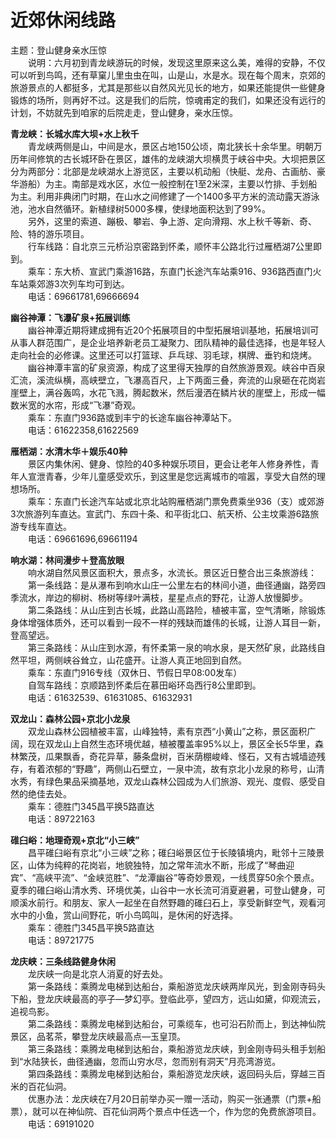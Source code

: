 # 近郊休闲线路  

主题：登山健身亲水压惊  
&emsp;&emsp;说明：六月初到青龙峡游玩的时候，发现这里原来这么美，难得的安静，不仅可以听到鸟鸣，还有草窠儿里虫虫在叫，山是山，水是水。现在每个周末，京郊的旅游景点的人都挺多，尤其是那些以自然风光见长的地方，如果还能提供一些健身锻炼的场所，则再好不过。这是我们的后院，惊魂甫定的我们，如果还没有远行的计划，不妨就先到咱家的后院走走，登山健身，亲水压惊。  

**青龙峡：长城水库大坝+水上秋千**  
&emsp;&emsp;青龙峡两侧是山，中间是水，景区占地150公顷，南北狭长十余华里。明朝万历年间修筑的古长城环卧在景区，雄伟的龙峡湖大坝横贯于峡谷中央。大坝把景区分为两部分：北部是龙峡湖水上游览区，主要以机动船（快艇、龙舟、古画舫、豪华游船）为主。南部是戏水区，水位一般控制在1至2米深，主要以竹排、手划船为主。利用非典闭门时期，在山水之间修建了一个1400多平方米的流动露天游泳池，池水自然循环。新植绿树5000多棵，使绿地面积达到了99%。  
&emsp;&emsp;另外，这里的索道、蹦极、攀岩、争上游、定向滑翔、水上秋千等新、奇、险、特的游乐项目。  
&emsp;&emsp;行车线路：自北京三元桥沿京密路到怀柔，顺怀丰公路北行过雁栖湖7公里即到。  
&emsp;&emsp;乘车：东大桥、宣武门乘游16路，东直门长途汽车站乘916、936路西直门火车站乘郊游3次列车均可到达。  
&emsp;&emsp;电话：69661781,69666694  

**幽谷神潭：飞瀑矿泉+拓展训练**  
&emsp;&emsp;幽谷神潭近期将建成拥有近20个拓展项目的中型拓展培训基地，拓展培训可从事人群范围广，是企业培养新老员工凝聚力、团队精神的最佳选择，也是年轻人走向社会的必修课。这里还可以打篮球、乒乓球、羽毛球，棋牌、垂钓和烧烤。  
&emsp;&emsp;幽谷神潭丰富的矿泉资源，构成了这里得天独厚的自然旅游景观。峡谷中百泉汇流，溪流纵横，高峡壁立，飞瀑高百尺，上下两面三叠，奔流的山泉砸在花岗岩崖壁上，满谷轰鸣，水花飞溅，腾起数米，然后漫洒在鳞片状的崖壁上，形成一幅数米宽的水帘，形成“飞瀑”奇观。  
&emsp;&emsp;乘车：东直门936路或到丰宁的长途车幽谷神潭站下。  
&emsp;&emsp;电话：61622358,61622569  

**雁栖湖：水清木华＋娱乐40种**  
&emsp;&emsp;景区内集休闲、健身、惊险的40多种娱乐项目，更会让老年人修身养性，青年人宣泄青春，少年儿童感受欢乐，到这里是您远离城市的喧嚣，享受大自然的理想场所。  
&emsp;&emsp;乘车：东直门长途汽车站或北京北站购雁栖湖门票免费乘坐936（支）或郊游3次旅游列车直达。宣武门、东四十条、和平街北口、航天桥、公主坟乘游6路旅游专线车直达。  
&emsp;&emsp;电话：69661696,69661194  

**响水湖：林间漫步＋登高放眼**  
&emsp;&emsp;响水湖自然风景区面积大，景点多，水流长。景区近日整合出三条旅游线：  
&emsp;&emsp;第一条线路：是从瀑布到响水山庄一公里左右的林间小道，曲径通幽，路旁四季流水，岸边的柳树、杨树等绿叶满枝，星星点点的野花，让游人放慢脚步。  
&emsp;&emsp;第二条路线：从山庄到古长城，此路山高路险，植被丰富，空气清晰，除锻炼身体增强体质外，还可以看到一段不一样的残缺而雄伟的长城，让游人耳目一新，登高望远。  
&emsp;&emsp;第三条路线：从山庄到水源，有怀柔第一泉的响水泉，是天然矿泉，此路线自然平坦，两侧峡谷耸立，山花盛开。让游人真正地回到自然。  
&emsp;&emsp;乘车：东直门916专线（双休日、节假日早08:00发车）  
&emsp;&emsp;自驾车路线：京顺路到怀柔后在慕田峪环岛西行8公里即到。  
&emsp;&emsp;电话：61632539、61631085、61632931  

**双龙山：森林公园+京北小龙泉**  
&emsp;&emsp;双龙山森林公园植被丰富，山峰独特，素有京西“小黄山”之称，景区面积广阔，现在双龙山上自然生态环境优越，植被覆盖率95%以上，景区全长5华里，森林繁茂，瓜果飘香，奇花异草，藤条盘树，百米荫棚峻峰、怪石，又有古城墙迹残存，有着浓郁的“野趣”，两侧山石壁立，一泉中流，故有京北小龙泉的称号，山清水秀，有绿色果品采摘基地，双龙山森林公园成为人们旅游、观光、度假、感受自然的绝佳去处。  
&emsp;&emsp;乘车：德胜门345昌平换5路直达  
&emsp;&emsp;电话：89722163  

**碓臼峪：地理奇观+京北“小三峡”**  
&emsp;&emsp;昌平碓臼峪有京北“小三峡”之称；碓臼峪景区位于长陵镇境内，毗邻十三陵景区，山体为纯粹的花岗岩，地貌独特，加之常年流水不断，形成了“琴曲迎宾”、“高峡平流”、“金峡览胜”、“龙潭幽谷”等奇妙景观，一线贯穿50余个景点。夏季的碓臼峪山清水秀、环境优美，山谷中一水长流可消夏避暑，可登山健身，可顺溪水前行。和朋友、家人一起坐在自然野趣的碓臼石上，享受新鲜空气，观看河水中的小鱼，赏山间野花，听小鸟鸣叫，是休闲的好选择。  
&emsp;&emsp;乘车：德胜门345昌平换5路直达  
&emsp;&emsp;电话：89721775  

**龙庆峡：三条线路健身休闲**  
&emsp;&emsp;龙庆峡一向是北京人消夏的好去处。  
&emsp;&emsp;第一条路线：乘腾龙电梯到达船台，乘船游览龙庆峡两岸风光，到金刚寺码头下船，登龙庆峡最高的亭子—梦幻亭。登临此亭，望四方，远山如黛，仰观流云，追视鸟影。  
&emsp;&emsp;第二条路线：乘腾龙电梯到达船台，可乘缆车，也可沿石阶而上，到达神仙院景区，品茗茶，攀登龙庆峡最高点—玉皇顶。  
&emsp;&emsp;第三条路线：乘腾龙电梯到达船台，乘船游览龙庆峡，到金刚寺码头租手划船到“水陆狭长，曲径通幽，忽而山穷水尽，忽而别有洞天”月亮湾游览。  
&emsp;&emsp;第四条路线：乘腾龙电梯到达船台，乘船游览龙庆峡，返回码头后，穿越三百米的百花仙洞。  
&emsp;&emsp;优惠办法：龙庆峡在7月20日前举办买一赠一活动，购买一张通票（门票+船票），就可以在神仙院、百花仙洞两个景点中任选一个，作为您的免费旅游项目。  
&emsp;&emsp;电话：69191020  
<!-- Last processed: 2025-07-22 03:44:26 -->
